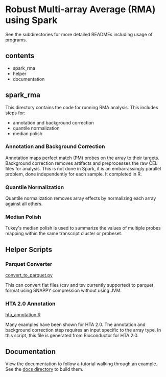 # Robust Multi-array Average (RMA) using Spark

See the subdirectories for more detailed READMEs including usage of programs.

## contents
- spark_rma
- helper
- documentation

## spark_rma

This directory contains the code for running RMA analysis. This includes steps for:

- annotation and background correction
- quantile normalization
- median polish

### Annotation and Background Correction

Annotation maps perfect match (PM) probes on the array to their targets. Background correction removes artifacts and
preprocesses the raw CEL files for analysis.
This is not done in Spark, it is an embarrassingly parallel problem, done independently for each sample. It completed in R.

### Quantile Normalization

Quantile normalization removes array effects by normalizing each array against all others.

### Median Polish

Tukey's median polish is used to summarize the values of multiple probes mapping within the same transcript cluster
or probeset.

## Helper Scripts

### Parquet Converter

[convert_to_parquet.py](helper/convert_to_parquet.py)

This can convert flat files (csv and tsv currently supported) to parquet format using SNAPPY compression without using
JVM.

### HTA 2.0 Annotation

[hta_annotation.R](helper/hta_annotation.R)

Many examples have been shown for HTA 2.0. The annotation and background correction step requires an input specific
to the array type. In this script, this file is generated from Bioconductor for HTA 2.0.

## Documentation

View the documentation to follow a tutorial walking through an example. See the [docs directory](docs/) to build them.
